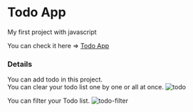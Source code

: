 # Todo App
 
My first project with javascript

You can check it here => [Todo App](https://onuromershn.github.io/To-do-List/)

### Details
You can add todo in this project. <br>
You can clear your todo list one by one or all at once.
![todo](https://github.com/onuromershn/To-do-List/assets/62907360/c54afedb-7020-4178-9c8a-67f895883895)

You can filter your Todo list.
![todo-filter](https://github.com/onuromershn/To-do-List/assets/62907360/43362f3e-35fa-4e22-9051-6731cd962062)
